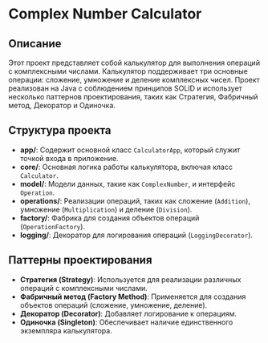 # Complex Number Calculator

## Описание

Этот проект представляет собой калькулятор для выполнения операций с комплексными числами. Калькулятор поддерживает три основные операции: сложение, умножение и деление комплексных чисел. Проект реализован на Java с соблюдением принципов SOLID и использует несколько паттернов проектирования, таких как Стратегия, Фабричный метод, Декоратор и Одиночка.

## Структура проекта

- **app/**: Содержит основной класс `CalculatorApp`, который служит точкой входа в приложение.
- **core/**: Основная логика работы калькулятора, включая класс `Calculator`.
- **model/**: Модели данных, такие как `ComplexNumber`, и интерфейс `Operation`.
- **operations/**: Реализации операций, таких как сложение (`Addition`), умножение (`Multiplication`) и деление (`Division`).
- **factory/**: Фабрика для создания объектов операций (`OperationFactory`).
- **logging/**: Декоратор для логирования операций (`LoggingDecorator`).

## Паттерны проектирования

- **Стратегия (Strategy)**: Используется для реализации различных операций с комплексными числами.
- **Фабричный метод (Factory Method)**: Применяется для создания объектов операций (сложение, умножение, деление).
- **Декоратор (Decorator)**: Добавляет логирование к операциям.
- **Одиночка (Singleton)**: Обеспечивает наличие единственного экземпляра калькулятора.

